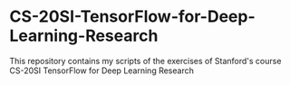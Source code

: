 # CS-20SI-TensorFlow-for-Deep-Learning-Research

This repository contains my scripts of the exercises of Stanford's course CS-20SI TensorFlow for Deep Learning Research
